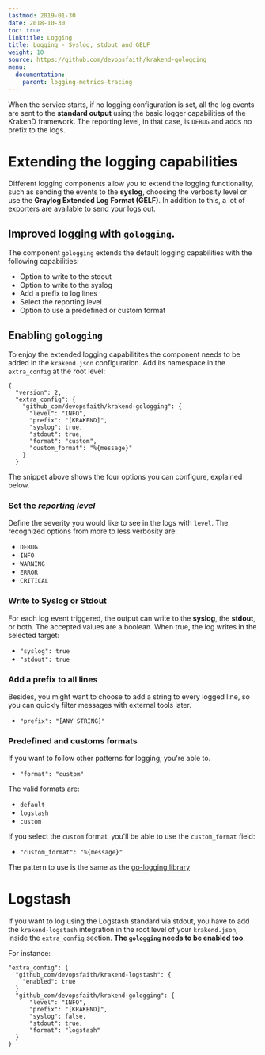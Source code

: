 ```yaml
---
lastmod: 2019-01-30
date: 2018-10-30
toc: true
linktitle: Logging
title: Logging - Syslog, stdout and GELF
weight: 10
source: https://github.com/devopsfaith/krakend-gologging
menu:
  documentation:
    parent: logging-metrics-tracing
---
```

When the service starts, if no logging configuration is set, all the log events are sent to the **standard output** using the basic logger capabilities of the KrakenD framework. The reporting level, in that case, is `DEBUG` and adds no prefix to the logs.

# Extending the logging capabilities
Different logging components allow you to extend the logging functionality, such as sending the events to the **syslog**, choosing the verbosity level or use the **Graylog Extended Log Format (GELF)**. In addition to this, a lot of exporters are available to send your logs out.

## Improved logging with `gologging`.
The component `gologging` extends the default logging capabilities with the following capabilities:

- Option to write to the stdout
- Option to write to the syslog
- Add a prefix to log lines
- Select the reporting level
- Option to use a predefined or custom format

## Enabling `gologging`

To enjoy the extended logging capabilitites the component needs to be added in the `krakend.json` configuration. Add its namespace in the `extra_config` at the root level:

    {
      "version": 2,
      "extra_config": {
        "github_com/devopsfaith/krakend-gologging": {
          "level": "INFO",
          "prefix": "[KRAKEND]",
          "syslog": true,
          "stdout": true,
          "format": "custom",
          "custom_format": "%{message}"
        }
      }

The snippet above shows the four options you can configure, explained below.

### Set the *reporting level*
Define the severity you would like to see in the logs with `level`. The recognized options from more to less verbosity are:

- `DEBUG`
- `INFO`
- `WARNING`
- `ERROR`
- `CRITICAL`

### Write to Syslog or Stdout
For each log event triggered, the output can write to the **syslog**, the **stdout**, or both. The accepted values are a boolean. When true, the log writes in the selected target:

- `"syslog": true`
- `"stdout": true`

### Add a prefix to all lines
Besides, you might want to choose to add a string to every logged line, so you can quickly filter messages with external tools later.

- `"prefix": "[ANY STRING]"`

### Predefined and customs formats
If you want to follow other patterns for logging, you're able to.

- `"format": "custom"`

The valid formats are:
 - `default`
 - `logstash`
 - `custom`

If you select the `custom` format, you'll be able to use the `custom_format` field:

- `"custom_format": "%{message}"`

The pattern to use is the same as the [go-logging library](https://github.com/op/go-logging/blob/master/format.go#L156)




# Logstash
If you want to log using the Logstash standard via stdout, you have to add the `krakend-logstash` integration in the
root level of your `krakend.json`, inside the `extra_config` section. **The `gologging` needs to be enabled too**.

For instance:

    "extra_config": {
      "github_com/devopsfaith/krakend-logstash": {
        "enabled": true
      }
      "github_com/devopsfaith/krakend-gologging": {
          "level": "INFO",
          "prefix": "[KRAKEND]",
          "syslog": false,
          "stdout": true,
          "format": "logstash"
      }
    }
